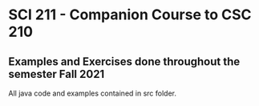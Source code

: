 # SCI 211 - Companion Course to CSC 210
## Examples and Exercises done throughout the semester Fall 2021

All java code and examples contained in src folder.
